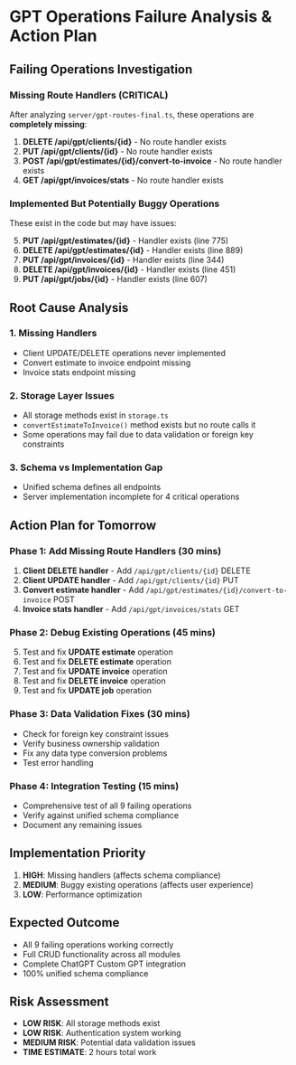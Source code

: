 # GPT Operations Failure Analysis & Action Plan

## Failing Operations Investigation

### Missing Route Handlers (CRITICAL)
After analyzing `server/gpt-routes-final.ts`, these operations are **completely missing**:

1. **DELETE /api/gpt/clients/{id}** - No route handler exists
2. **PUT /api/gpt/clients/{id}** - No route handler exists  
3. **POST /api/gpt/estimates/{id}/convert-to-invoice** - No route handler exists
4. **GET /api/gpt/invoices/stats** - No route handler exists

### Implemented But Potentially Buggy Operations
These exist in the code but may have issues:

5. **PUT /api/gpt/estimates/{id}** - Handler exists (line 775)
6. **DELETE /api/gpt/estimates/{id}** - Handler exists (line 889)
7. **PUT /api/gpt/invoices/{id}** - Handler exists (line 344)
8. **DELETE /api/gpt/invoices/{id}** - Handler exists (line 451)
9. **PUT /api/gpt/jobs/{id}** - Handler exists (line 607)

## Root Cause Analysis

### 1. Missing Handlers
- Client UPDATE/DELETE operations never implemented
- Convert estimate to invoice endpoint missing
- Invoice stats endpoint missing

### 2. Storage Layer Issues
- All storage methods exist in `storage.ts`
- `convertEstimateToInvoice()` method exists but no route calls it
- Some operations may fail due to data validation or foreign key constraints

### 3. Schema vs Implementation Gap
- Unified schema defines all endpoints
- Server implementation incomplete for 4 critical operations

## Action Plan for Tomorrow

### Phase 1: Add Missing Route Handlers (30 mins)
1. **Client DELETE handler** - Add `/api/gpt/clients/{id}` DELETE
2. **Client UPDATE handler** - Add `/api/gpt/clients/{id}` PUT  
3. **Convert estimate handler** - Add `/api/gpt/estimates/{id}/convert-to-invoice` POST
4. **Invoice stats handler** - Add `/api/gpt/invoices/stats` GET

### Phase 2: Debug Existing Operations (45 mins)
5. Test and fix **UPDATE estimate** operation
6. Test and fix **DELETE estimate** operation  
7. Test and fix **UPDATE invoice** operation
8. Test and fix **DELETE invoice** operation
9. Test and fix **UPDATE job** operation

### Phase 3: Data Validation Fixes (30 mins)
- Check for foreign key constraint issues
- Verify business ownership validation
- Fix any data type conversion problems
- Test error handling

### Phase 4: Integration Testing (15 mins)
- Comprehensive test of all 9 failing operations
- Verify against unified schema compliance
- Document any remaining issues

## Implementation Priority
1. **HIGH**: Missing handlers (affects schema compliance)
2. **MEDIUM**: Buggy existing operations (affects user experience)
3. **LOW**: Performance optimization

## Expected Outcome
- All 9 failing operations working correctly
- Full CRUD functionality across all modules
- Complete ChatGPT Custom GPT integration
- 100% unified schema compliance

## Risk Assessment
- **LOW RISK**: All storage methods exist
- **LOW RISK**: Authentication system working
- **MEDIUM RISK**: Potential data validation issues
- **TIME ESTIMATE**: 2 hours total work